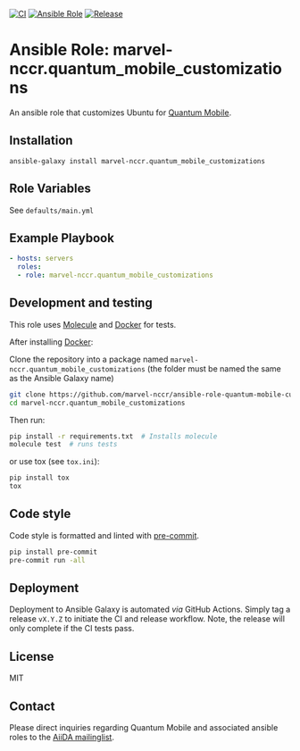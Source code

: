 [![CI](https://github.com/marvel-nccr/ansible-role-quantum-mobile-customizations/workflows/CI/badge.svg)](https://github.com/marvel-nccr/ansible-role-quantum-mobile-customizations/actions)
[![Ansible Role](https://img.shields.io/ansible/role/36188.svg)](https://galaxy.ansible.com/marvel-nccr/quantum_mobile_customizations)
[![Release](https://img.shields.io/github/tag/marvel-nccr/ansible-role-quantum-mobile-customizations.svg)](https://github.com/marvel-nccr/ansible-role-quantum-mobile-customizations/releases)

# Ansible Role: marvel-nccr.quantum_mobile_customizations

An ansible role that customizes Ubuntu for [Quantum Mobile](https://github.com/marvel-nccr/quantum-mobile).

## Installation

`ansible-galaxy install marvel-nccr.quantum_mobile_customizations`

## Role Variables

See `defaults/main.yml`

## Example Playbook

```yaml
- hosts: servers
  roles:
  - role: marvel-nccr.quantum_mobile_customizations
```

## Development and testing

This role uses [Molecule](https://molecule.readthedocs.io/en/latest/#) and [Docker](https://www.docker.com/) for tests.

After installing [Docker](https://www.docker.com/):

Clone the repository into a package named `marvel-nccr.quantum_mobile_customizations` (the folder must be named the same as the Ansible Galaxy name)

```bash
git clone https://github.com/marvel-nccr/ansible-role-quantum-mobile-customizations marvel-nccr.quantum_mobile_customizations
cd marvel-nccr.quantum_mobile_customizations
```

Then run:

```bash
pip install -r requirements.txt  # Installs molecule
molecule test  # runs tests
```

or use tox (see `tox.ini`):

```bash
pip install tox
tox
```

## Code style

Code style is formatted and linted with [pre-commit](https://pre-commit.com/).

```bash
pip install pre-commit
pre-commit run -all
```

## Deployment

Deployment to Ansible Galaxy is automated *via* GitHub Actions.
Simply tag a release `vX.Y.Z` to initiate the CI and release workflow.
Note, the release will only complete if the CI tests pass.

## License

MIT

## Contact

Please direct inquiries regarding Quantum Mobile and associated ansible roles to the [AiiDA mailinglist](http://www.aiida.net/mailing-list/).

